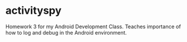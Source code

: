 # activityspy
Homework 3 for my Android Development Class.  Teaches importance of how to log and debug in the Android environment.
